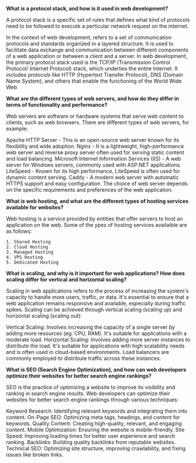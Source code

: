 **What is a protocol stack, and how is it used in web development?**

A protocol stack is a specific set of rules that defines what kind of protocols need to be followed
to execute a perticular network request on the internet. 

In the context of web development, refers to a set of communication protocols and standards organized
in a layered structure. It is used to facilitate data exchange and communication between different
components of a web application or between a client and a server. 
In web development, the primary protocol stack used is the TCP/IP (Transmission Control Protocol/
Internet Protocol) stack, which underlies the entire Internet. It includes protocols like HTTP 
(Hypertext Transfer Protocol), DNS (Domain Name System), and others that enable the functioning of
 the World Wide Web

**What are the different types of web servers, and how do they differ in terms of functionality and performance?**

Web servers are software or hardware systems that serve web content to clients, such as web browsers.
There are different types of web servers, for example:

Apache HTTP Server - This is an open-source web server known for its flexibility and wide adoption.
Nginx -  It is a lightweight, high-performance web server and reverse proxy server often used for
serving static content and load balancing.
Microsoft Internet Information Services (IIS) - A web server for Windows servers, commonly used with
ASP.NET applications.
LiteSpeed - Known for its high performance, LiteSpeed is often used for dynamic content serving.
Caddy - A modern web server with automatic HTTPS support and easy configuration.
The choice of web server depends on the specific requirements and preferences of the web application.
    
**What is web hosting, and what are the different types of hosting services available for websites?**

Web hosting is a service provided by entities that offer servers to host an application on the web.
Some of the ypes of hosting services availaible are as follows:

    1. Shared Hosting
    2. Cloud Hosting
    3. Managed Hosting
    4. VPS Hosting
    5. Dedicated Hosting

**What is scaling, and why is it important for web applications? How does scaling differ for vertical and horizontal scaling?**

Scaling in web applications refers to the process of increasing the system's capacity to handle more
users, traffic, or data. It's essential to ensure that a web application remains responsive and
available, especially during traffic spikes. Scaling can be achieved through vertical scaling
(scaling up) and horizontal scaling (scaling out):

Vertical Scaling: Involves increasing the capacity of a single server by adding more resources (eg:
CPU, RAM). It's suitable for applications with a moderate load.
Horizontal Scaling: Involves adding more server instances to distribute the load. It's suitable for
applications with high scalability needs and is often used in cloud-based environments. Load
balancers are commonly employed to distribute traffic across these instances.

**What is SEO (Search Engine Optimization), and how can web developers optimize their websites for better search engine rankings?**

SEO is the practice of optimizing a website to improve its visibility and ranking in search engine
results. Web developers can optimize their websites for better search engine rankings through various
techniques:

Keyword Research: Identifying relevant keywords and integrating them into content.
On-Page SEO: Optimizing meta tags, headings, and content for keywords.
Quality Content: Creating high-quality, relevant, and engaging content.
Mobile Optimization: Ensuring the website is mobile-friendly.
Site Speed: Improving loading times for better user experience and search ranking.
Backlinks: Building quality backlinks from reputable websites.
Technical SEO: Optimizing site structure, improving crawlability, and fixing issues like broken links.
